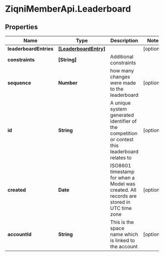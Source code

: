 # ZiqniMemberApi.Leaderboard

## Properties

Name | Type | Description | Notes
------------ | ------------- | ------------- | -------------
**leaderboardEntries** | [**[LeaderboardEntry]**](LeaderboardEntry.md) |  | [optional] 
**constraints** | **[String]** | Additional constraints | 
**sequence** | **Number** | how many changes were made to the leaderboard | [optional] 
**id** | **String** | A unique system generated identifier of the competition or contest this leaderboard relates to | [optional] 
**created** | **Date** | ISO8601 timestamp for when a Model was created. All records are stored in UTC time zone | [optional] 
**accountId** | **String** | This is the space name which is linked to the account | [optional] 


